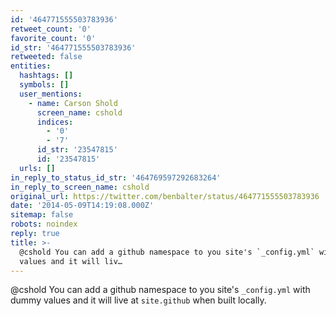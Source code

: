 ```yaml
---
id: '464771555503783936'
retweet_count: '0'
favorite_count: '0'
id_str: '464771555503783936'
retweeted: false
entities:
  hashtags: []
  symbols: []
  user_mentions:
    - name: Carson Shold
      screen_name: cshold
      indices:
        - '0'
        - '7'
      id_str: '23547815'
      id: '23547815'
  urls: []
in_reply_to_status_id_str: '464769597292683264'
in_reply_to_screen_name: cshold
original_url: https://twitter.com/benbalter/status/464771555503783936
date: '2014-05-09T14:19:08.000Z'
sitemap: false
robots: noindex
reply: true
title: >-
  @cshold You can add a github namespace to you site's `_config.yml` with dummy
  values and it will liv…
---
```


@cshold You can add a github namespace to you site's `_config.yml` with dummy values and it will live at `site.github` when built locally.